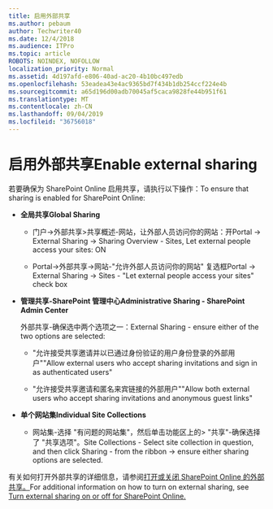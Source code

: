 ```yaml
---
title: 启用外部共享
ms.author: pebaum
author: Techwriter40
ms.date: 12/4/2018
ms.audience: ITPro
ms.topic: article
ROBOTS: NOINDEX, NOFOLLOW
localization_priority: Normal
ms.assetid: 4d197afd-e806-40ad-ac20-4b10bc497edb
ms.openlocfilehash: 53eadea43e4ac9365bd7f434b1db254ccf224e4b
ms.sourcegitcommit: a65d196d00adb70045af5caca9828fe44b951f61
ms.translationtype: MT
ms.contentlocale: zh-CN
ms.lasthandoff: 09/04/2019
ms.locfileid: "36756018"
---
```

# <a name="enable-external-sharing"></a><span data-ttu-id="7de29-102">启用外部共享</span><span class="sxs-lookup"><span data-stu-id="7de29-102">Enable external sharing</span></span>

 <span data-ttu-id="7de29-103">若要确保为 SharePoint Online 启用共享，请执行以下操作：</span><span class="sxs-lookup"><span data-stu-id="7de29-103">To ensure that sharing is enabled for SharePoint Online:</span></span>
  
- <span data-ttu-id="7de29-104">**全局共享**</span><span class="sxs-lookup"><span data-stu-id="7de29-104">**Global Sharing**</span></span>
    
  - <span data-ttu-id="7de29-105">门户-\>外部共享\>共享概述-网站，让外部人员访问你的网站：开</span><span class="sxs-lookup"><span data-stu-id="7de29-105">Portal -\> External Sharing -\> Sharing Overview - Sites, Let external people access your sites: ON</span></span>
    
  - <span data-ttu-id="7de29-106">Portal-\>外部共享-\>网站-"允许外部人员访问你的网站" 复选框</span><span class="sxs-lookup"><span data-stu-id="7de29-106">Portal -\> External Sharing -\> Sites - "Let external people access your sites" check box</span></span>
    
- <span data-ttu-id="7de29-107">**管理共享-SharePoint 管理中心**</span><span class="sxs-lookup"><span data-stu-id="7de29-107">**Administrative Sharing - SharePoint Admin Center**</span></span>
    
    <span data-ttu-id="7de29-108">外部共享-确保选中两个选项之一：</span><span class="sxs-lookup"><span data-stu-id="7de29-108">External Sharing - ensure either of the two options are selected:</span></span>
    
  - <span data-ttu-id="7de29-109">"允许接受共享邀请并以已通过身份验证的用户身份登录的外部用户"</span><span class="sxs-lookup"><span data-stu-id="7de29-109">"Allow external users who accept sharing invitations and sign in as authenticated users"</span></span>
    
  - <span data-ttu-id="7de29-110">"允许接受共享邀请和匿名来宾链接的外部用户"</span><span class="sxs-lookup"><span data-stu-id="7de29-110">"Allow both external users who accept sharing invitations and anonymous guest links"</span></span>
    
- <span data-ttu-id="7de29-111">**单个网站集**</span><span class="sxs-lookup"><span data-stu-id="7de29-111">**Individual Site Collections**</span></span>
    
  - <span data-ttu-id="7de29-112">网站集-选择 "有问题的网站集"，然后单击功能区上的\> "共享"-确保选择了 "共享选项"。</span><span class="sxs-lookup"><span data-stu-id="7de29-112">Site Collections - Select site collection in question, and then click Sharing - from the ribbon -\> ensure either sharing options are selected.</span></span>
    
<span data-ttu-id="7de29-113">有关如何打开外部共享的详细信息，请参阅[打开或关闭 SharePoint Online 的外部共享。](https://go.microsoft.com/fwlink/?linkid=2047681&amp;clcid=0x409)</span><span class="sxs-lookup"><span data-stu-id="7de29-113">For additional information on how to turn on external sharing, see [Turn external sharing on or off for SharePoint Online.](https://go.microsoft.com/fwlink/?linkid=2047681&amp;clcid=0x409)</span></span>
  

